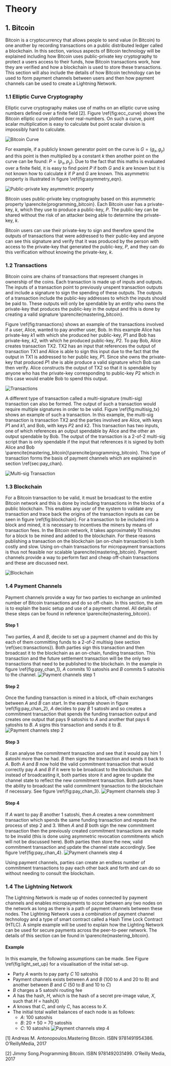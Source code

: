 # Theory

## 1. Bitcoin

Bitcoin is a cryptocurrency that allows people to send value (in Bitcoin) to one another by recording transactions on a public distributed ledger called a blockchain. In this section, various aspects of Bitcoin technology will be explained including how Bitcoin uses public-private key cryptography to protect a users access to their funds, how Bitcoin transactions work, how they are verified and how a blockchain is used to store these transactions. This section will also include the details of how Bitcoin technology can be used to form payment channels between users and then how payment channels can be used to create a Lightning Network.

### 1.1 Elliptic Curve Cryptography
Elliptic curve cryptography makes use of maths on an elliptic curve using numbers defined over a finite field [2]. Figure \ref{fig:ecc_curve} shows the Bitcoin elliptic curve plotted over real-numbers. On such a curve, point scalar multiplication is easy to calculate but point scalar division is impossibly hard to calculate.

![Bitcoin Curve](figures/bitcoin_curve.png)

For example, if a publicly known generator point on the curve is $G=(g_x, g_y)$ and this point is then multiplied by a constant $k$ then another point on the curve can be found: $P=(p_x, p_y)$. Due to the fact that this maths is evaluated over a finite field, it is easy to find point $P$ if both $G$ and $k$ are known but it is not known how to calculate $k$ if $P$ and $G$ are known. This asymmetric property is illustrated in figure \ref{fig:asymmetry_eqn}.

![Public-private key asymmetric property](figures/eec.jpg)

Bitcoin uses public-private key cryptography based on this asymmetric property \parencite{programming_bitcoin}. Each Bitcoin user has a private-key, $k$, which they use to produce a public-key, $P$. The public-key can be shared without the risk of an attacker being able to determine the private-key, $k$.

Bitcoin users can use their private-key to sign and therefore spend the outputs of transactions that were addressed to their public-key and anyone can see this signature and verify that it was produced by the person with access to the private-key that generated the public-key, $P$, and they can do this verification without knowing the private-key, $k$.

### 1.2 Transactions

Bitcoin coins are chains of transactions that represent changes in ownership of the coins. Each transaction is made up of inputs and outputs. The inputs of a transaction point to previously unspent transaction outputs and include a signature to sign the spending of these outputs. The outputs of a transaction include the public-key addresses to which the inputs should be paid to. These outputs will only be spendable by an entity who owns the private-key that produces the public-key in the output and this is done by creating a valid signature \parencite{mastering_bitcoin}.

Figure \ref{fig:transactions} shows an example of the transactions involved if a user, Alice, wanted to pay another user, Bob. In this example Alice has private-key $k1$ with which she produced her public-key, $P1$ and Bob has private-key, $k2$, with which he produced public-key, $P2$. To pay Bob, Alice creates transaction TX2. TX2 has an input that references the output of transaction TX1 and Alice is able to sign this input due to the fact that the output in TX1 is addressed to her public key, $P1$. Since she owns the private-key that produced $P1$ she is able produce a valid signature which Bob can then verify. Alice constructs the output of TX2 so that it is spendable by anyone who has the private-key corresponding to public-key $P2$ which in this case would enable Bob to spend this output.

![Transactions](figures/transactions.jpg)

A different type of transaction called a multi-signature (multi-sig) transaction can also be formed. The output of such a transaction would require multiple signatures in order to be valid. Figure \ref{fig:multisig_tx} shows an example of such a transaction. In this example, the multi-sig transaction is transaction TX2 and the parties involved are Alice, with keys $P1$ and $k1$, and Bob, with keys $P2$ and $k2$. This transaction has two inputs, one of which references an output spendable by Alice and the other an output spendable by Bob. The output of the transaction is a 2-of-2 multi-sig script than is only spendable if the input that references it is signed by both Alice and Bob \parencite{mastering_bitcoin}\parencite{programming_bitcoin}. This type of transaction forms the basis of payment channels which are explained in section \ref{sec:pay_chan}.

![Multi-sig Transaction](figures/multisig_tx.png)

### 1.3 Blockchain

For a Bitcoin transaction to be valid, it must be broadcast to the entire Bitcoin network and this is done by including transactions in the blocks of a public blockchain. This enables any user of the system to validate any transaction and trace back the origins of the transaction inputs as can be seen in figure \ref{fig:blockchain}. For a transaction to be included into a block and mined,  it is necessary to incentives the miners by means of transaction fees. In the Bitcoin network, it takes approximately 10 minutes for a block to be mined and added to the blockchain. For these reasons publishing a transaction on the blockchain (an on-chain transaction) is both costly and slow. Using on-chain transactions for micropayment transactions is thus not feasible nor scalable \parencite{mastering_bitcoin}. Payment channels provide a way to perform fast and cheap off-chain transactions and these are discussed next.

![Blockchain](figures/blockchain.jpg)

### 1.4 Payment Channels
Payment channels provide a way for two parties to exchange an unlimited number of Bitcoin transactions and do so off-chain. In this section, the aim is to explain the basic setup and use of a payment channel. All details of these steps can be found in reference \parencite{mastering_bitcoin}.

#### Step 1 
Two parties, $A$ and $B$, decide to set up a payment channel and do this by each of them committing funds to a 2-of-2 multisig (see section \ref{sec:transactions}). Both parties sign this transaction and then broadcast it to the blockchain as an on-chain, funding transaction. This transaction and the future settlement transaction will be the only two transactions that need to be published to the blockchain. In the example in figure \ref{fig:pay_chan_1}, $A$ commits 10 satoshis and $B$ commits 5 satoshis to the channel.
![Payment channels step 1](figures/payment_channels/pay_chan_1.png)

#### Step 2
Once the funding transaction is mined in a block, off-chain exchanges between $A$ and $B$ can start. In the example shown in figure \ref{fig:pay_chan_2}, $A$ decides to pay $B$ 1 satoshi and so creates a commitment transaction that spends the funding transaction output and creates one output that pays 9 satoshis to $A$ and another that pays 6 satoshis to $B$. $A$ signs this transaction and sends it to $B$.
![Payment channels step 2](figures/payment_channels/pay_chan_2.png)

#### Step 3
 $B$ can analyse the commitment transaction and see that it would pay him 1 satoshi more than he had. $B$ then signs the transaction and sends it back to $A$. Both $A$ and $B$ now hold the valid commitment transaction that would correctly pay $A$ and $B$ if it were to be broadcast to the blockchain. But instead of broadcasting it, both parties store it and agree to update the channel state to reflect the new commitment transaction. Both parties have the ability to broadcast the valid commitment transaction to the blockchain if necessary. See figure \ref{fig:pay_chan_3}.
![Payment channels step 3](figures/payment_channels/pay_chan_3.png)

#### Step 4
If $A$ want to pay $B$ another 1 satoshi, then $A$ creates a new commitment transaction which spends the same funding transaction and repeats the process of step 2 and 3. When $A$ and $B$ both sign the new commitment transaction then the previously created commitment transactions are made to be invalid (this is done using asymmetric revocation commitments which will not be discussed here). Both parties then store the new, valid commitment transaction and update the channel state accordingly. See figure \ref{fig:pay_chan_4}.
![Payment channels step 4](figures/payment_channels/pay_chan_4.png)

Using payment channels, parties can create an endless number of commitment transactions to pay each other back and forth and can do so without needing to consult the blockchain.

### 1.4 The Lightning Network
The Lightning Network is made up of nodes connected by payment channels and enables micropayments to occur between any two nodes on the network as long as there is a path of payment channels between these nodes. The Lightning Network uses a combination of payment channel technology and a type of smart contract called a Hash Time Lock Contract (HTLC). A simple example will be used to explain how the Lighting Network can be used for secure payments across the peer-to-peer network. The details of this section can be found in \parencite{mastering_bitcoin}.

#### Example
In this example, the following assumptions can be made. See Figure \ref{fig:light_set_up} for a visualisation of the initial set-up.
* Party $A$ wants to pay party $C$ 10 satoshis
* Payment channels exists between $A$ and $B$ (100 to $A$ and $20$ to B) and another between $B$ and $C$ (50 to $B$ and 10 to $C$)
* $B$ charges a 5 satoshi routing fee
* $A$ has the hash, $H$, which is the hash of a secret pre-image value, $X$, such that $H$ = hash($X$)
* $A$ knows that $C$, and only $C$, has access to $X$.
* The initial total wallet balances of each node is as follows:
	* $A$: 100 satoshis
	* $B$: 20 + 50 = 70 satoshis
	* $C$: 10 satoshis
![Payment channels step 4](figures/payment_channels/pay_chan_4.png)

[1] Andreas M. Antonopoulos.Mastering Bitcoin. ISBN 9781491954386. O’ReillyMedia, 2017

[2] Jimmy Song.Programming Bitcoin. ISBN 9781492031499. O’Reilly Media, 2017
<!--stackedit_data:
eyJoaXN0b3J5IjpbLTE0NDU0OTQ1MzUsMTg1NTc2OTU2M119
-->